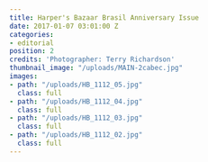 ```yaml
---
title: Harper's Bazaar Brasil Anniversary Issue
date: 2017-01-07 03:01:00 Z
categories:
- editorial
position: 2
credits: 'Photographer: Terry Richardson'
thumbnail_image: "/uploads/MAIN-2cabec.jpg"
images:
- path: "/uploads/HB_1112_05.jpg"
  class: full
- path: "/uploads/HB_1112_04.jpg"
  class: full
- path: "/uploads/HB_1112_03.jpg"
  class: full
- path: "/uploads/HB_1112_02.jpg"
  class: full
---
```


